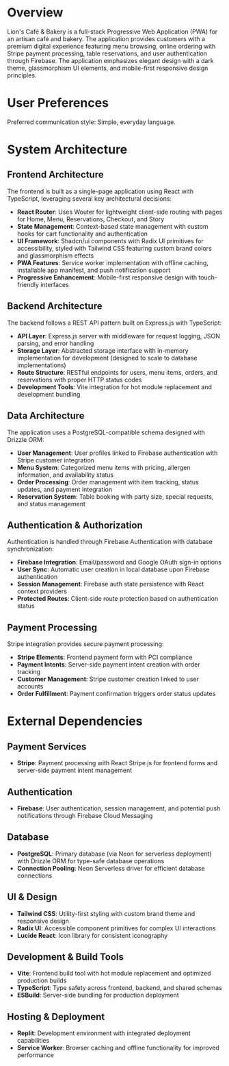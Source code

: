 # Overview

Lion's Café & Bakery is a full-stack Progressive Web Application (PWA) for an artisan café and bakery. The application provides customers with a premium digital experience featuring menu browsing, online ordering with Stripe payment processing, table reservations, and user authentication through Firebase. The application emphasizes elegant design with a dark theme, glassmorphism UI elements, and mobile-first responsive design principles.

# User Preferences

Preferred communication style: Simple, everyday language.

# System Architecture

## Frontend Architecture

The frontend is built as a single-page application using React with TypeScript, leveraging several key architectural decisions:

- **React Router**: Uses Wouter for lightweight client-side routing with pages for Home, Menu, Reservations, Checkout, and Story
- **State Management**: Context-based state management with custom hooks for cart functionality and authentication
- **UI Framework**: Shadcn/ui components with Radix UI primitives for accessibility, styled with Tailwind CSS featuring custom brand colors and glassmorphism effects
- **PWA Features**: Service worker implementation with offline caching, installable app manifest, and push notification support
- **Progressive Enhancement**: Mobile-first responsive design with touch-friendly interfaces

## Backend Architecture

The backend follows a REST API pattern built on Express.js with TypeScript:

- **API Layer**: Express.js server with middleware for request logging, JSON parsing, and error handling
- **Storage Layer**: Abstracted storage interface with in-memory implementation for development (designed to scale to database implementations)
- **Route Structure**: RESTful endpoints for users, menu items, orders, and reservations with proper HTTP status codes
- **Development Tools**: Vite integration for hot module replacement and development bundling

## Data Architecture

The application uses a PostgreSQL-compatible schema designed with Drizzle ORM:

- **User Management**: User profiles linked to Firebase authentication with Stripe customer integration
- **Menu System**: Categorized menu items with pricing, allergen information, and availability status
- **Order Processing**: Order management with item tracking, status updates, and payment integration
- **Reservation System**: Table booking with party size, special requests, and status management

## Authentication & Authorization

Authentication is handled through Firebase Authentication with database synchronization:

- **Firebase Integration**: Email/password and Google OAuth sign-in options
- **User Sync**: Automatic user creation in local database upon Firebase authentication
- **Session Management**: Firebase auth state persistence with React context providers
- **Protected Routes**: Client-side route protection based on authentication status

## Payment Processing

Stripe integration provides secure payment processing:

- **Stripe Elements**: Frontend payment form with PCI compliance
- **Payment Intents**: Server-side payment intent creation with order tracking
- **Customer Management**: Stripe customer creation linked to user accounts
- **Order Fulfillment**: Payment confirmation triggers order status updates

# External Dependencies

## Payment Services
- **Stripe**: Payment processing with React Stripe.js for frontend forms and server-side payment intent management

## Authentication
- **Firebase**: User authentication, session management, and potential push notifications through Firebase Cloud Messaging

## Database
- **PostgreSQL**: Primary database (via Neon for serverless deployment) with Drizzle ORM for type-safe database operations
- **Connection Pooling**: Neon Serverless driver for efficient database connections

## UI & Design
- **Tailwind CSS**: Utility-first styling with custom brand theme and responsive design
- **Radix UI**: Accessible component primitives for complex UI interactions
- **Lucide React**: Icon library for consistent iconography

## Development & Build Tools
- **Vite**: Frontend build tool with hot module replacement and optimized production builds
- **TypeScript**: Type safety across frontend, backend, and shared schemas
- **ESBuild**: Server-side bundling for production deployment

## Hosting & Deployment
- **Replit**: Development environment with integrated deployment capabilities
- **Service Worker**: Browser caching and offline functionality for improved performance